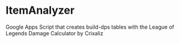 # ItemAnalyzer
Google Apps Script that creates build-dps tables with the League of Legends Damage Calculator by Crixaliz
